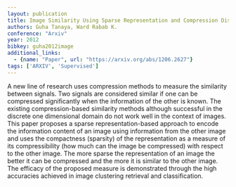 ```yaml
---
layout: publication
title: Image Similarity Using Sparse Representation and Compression Distance
authors: Guha Tanaya, Ward Rabab K.
conference: "Arxiv"
year: 2012
bibkey: guha2012image
additional_links:
  - {name: "Paper", url: "https://arxiv.org/abs/1206.2627"}
tags: ['ARXIV', 'Supervised']
---
```

A new line of research uses compression methods to measure the similarity between signals. Two signals are considered similar if one can be compressed significantly when the information of the other is known. The existing compression-based similarity methods although successful in the discrete one dimensional domain do not work well in the context of images. This paper proposes a sparse representation-based approach to encode the information content of an image using information from the other image and uses the compactness (sparsity) of the representation as a measure of its compressibility (how much can the image be compressed) with respect to the other image. The more sparse the representation of an image the better it can be compressed and the more it is similar to the other image. The efficacy of the proposed measure is demonstrated through the high accuracies achieved in image clustering retrieval and classification.
